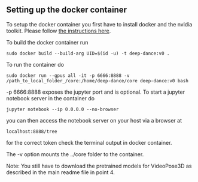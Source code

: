 ## Setting up the docker container

To setup the docker container you first have to install docker and the nvidia toolkit. Please follow [the instructions here](https://docs.nvidia.com/datacenter/cloud-native/container-toolkit/install-guide.html#docker).

To build the docker container run 
```
sudo docker build --build-arg UID=$(id -u) -t deep-dance:v0 .
```

To run the container do 
```
sudo docker run --gpus all -it -p 6666:8888 -v /path_to_local_folder_/core:/home/deep-dance/core deep-dance:v0 bash
```

-p 6666:8888 exposes the jupyter port and is optional. To start a jupyter notebook server in the container do
```
jupyter notebook --ip 0.0.0.0 --no-browser
```
you can then access the notebook server on your host via a browser at
```
localhost:8888/tree
```
for the correct token check the terminal output in docker container.

The -v option mounts the ../core folder to the container. 


Note: You still have to download the pretrained models for VideoPose3D as described in the main readme file in point 4.
